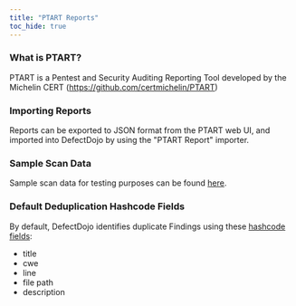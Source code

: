 ```yaml
---
title: "PTART Reports"
toc_hide: true
---
```


### What is PTART?
PTART is a Pentest and Security Auditing Reporting Tool developed by the Michelin CERT (https://github.com/certmichelin/PTART)

### Importing Reports
Reports can be exported to JSON format from the PTART web UI, and imported into DefectDojo by using the "PTART Report" importer.

### Sample Scan Data
Sample scan data for testing purposes can be found [here](https://github.com/DefectDojo/django-DefectDojo/tree/master/unittests/scans/ptart).

### Default Deduplication Hashcode Fields
By default, DefectDojo identifies duplicate Findings using these [hashcode fields](https://docs.defectdojo.com/en/working_with_findings/finding_deduplication/about_deduplication/):

- title
- cwe
- line
- file path
- description

